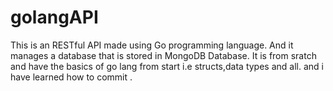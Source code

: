 # golangAPI
This is an RESTful API made using Go programming language.
And it manages a database that is stored in MongoDB Database.
It is from sratch and have the basics of go lang from start i.e structs,data types and all.
and i have learned how to commit .
